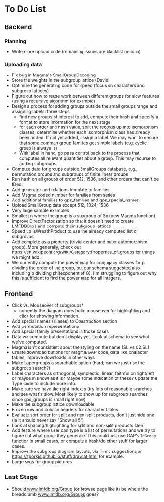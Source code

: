 # To Do List

## Backend

### Planning
* Write more upload code (remaining issues are blacklist on io.m)

### Uploading data
* Fix bug in Magma's SmallGroupDecoding
* Store the weights in the subgroup lattice (David)
* Optimize the generating code for speed (focus on characters and subgroup lattices)
* Figure out how to reuse work between different groups for slow features (using a recursive algorithm for example)
* Design a process for adding groups outside the small groups range and assigning labels: three steps
  - find new groups of interest to add, compute their hash and specify a format to store information for the next stage
  - for each order and hash value, split the records up into isomorphism classes, determine whether each isomorphism class has already been added.  If not yet added, assign a label.  We may want to ensure that some common group families get simple labels (e.g. cyclic group is always .a)
  - With label in hand, go pass control back to the process that computes all relevant quantities about a group.  This may recurse to adding subgroups.
* Compute data for groups outside SmallGroups database, e.g., permutation groups and subgroups of finite linear groups
* Run hash on all groups of order 512, 1536, and other orders that can't be IDed.
* Add generator and relations template to families
* Add Magma coded number for families from series
* Add additional families to gps_families and gps_special_names
* Upload SmallGroup data except 512, 1024, 1536
* Very large sample examples
* Smallest n where the group is a subgroup of Sn (new Magma function)
* Improve DirectFactorization so that it doesn't need to create LMFDBGrps and compute their subgroup lattices
* Speed up IsWreathProduct to use the already computed list of subgroups
* Add complete as a property (trivial center and outer automorphism group).  More generally, check out https://en.wikipedia.org/wiki/Category:Properties_of_groups for things we might add.
* We currently compute the power map for conjugacy classes for p dividing the order of the group, but our schema suggested also including p dividing phi(exponent of G).  I'm struggling to figure out why this is sufficient to find the power map for all integers.

## Frontend

* Click vs. Mouseover of subgroups?
  * currently the diagram does both: mouseover for highlighting and click for showing information.
* Add special names (aliases) to *Construction* section
* Add permutation representations
* Add special family presentations in those cases
* Data we compute but don't display yet.  Look at schema to see what we've computed.
* Magma isn't consistent about the styling on the name (SL vs C2.SL)
* Create download buttons for Magma/GAP code, data like character tables, improve downloads in other ways
* Make supergroups a searchable option (hard; can we just use the subgroup search?)
* Label characters as orthogonal, symplectic, linear, faithful on right/left or maybe in knowl as it is? Maybe some indication of these?  Update the Type code to include more info.
* Make sure we have the right indexes (try lots of reasonable searches and see what's slow.  Most likely to show up for subgroup searches since gps_groups is small right now)
* Make the subgroup lattice downloadable
* Frozen row and column headers for character tables
* Evaluate sort order for split and non-split products, don't just hide one (ie it should never say "Show all 5")
* Look at spacing/highlighting for split and non-split products (Jen)
* Add feature where user can type in a list of permutations and we try to figure out what group they generate.  This could just use GAP's `IdGroup` function in small cases, or compute a hash/do other stuff for larger cases.
* Improve the subgroup diagram layouts, via Tim's suggestions or https://sporkjs.github.io/stuff/drawlat.html for example.
* Large svgs for group pictures

## Last Stage

* Should www.lmfdb.org/Group (or browse page like it) be where the breadcrumb www.lmfdb.org/Groups  goes?



